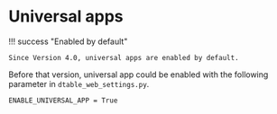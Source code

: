 # Universal apps

<!-- md:version 3.3 -->
<!-- md:flag enterprise -->
<!-- md:flag experimental -->

!!! success "Enabled by default"

    Since Version 4.0, universal apps are enabled by default.

Before that version, universal app could be enabled with the following parameter in `dtable_web_settings.py`.

```bash
ENABLE_UNIVERSAL_APP = True
```
